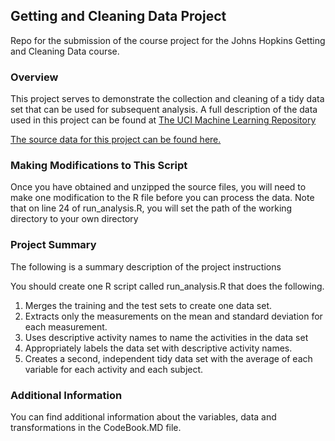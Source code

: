 ## Getting and Cleaning Data Project

Repo for the submission of the course project for the Johns Hopkins Getting and Cleaning Data course.

### Overview
This project serves to demonstrate the collection and cleaning of a tidy data set that can be used for subsequent
analysis. A full description of the data used in this project can be found at [The UCI Machine Learning Repository](http://archive.ics.uci.edu/ml/datasets/Human+Activity+Recognition+Using+Smartphones)

[The source data for this project can be found here.](https://d396qusza40orc.cloudfront.net/getdata%2Fprojectfiles%2FUCI%20HAR%20Dataset.zip)

### Making Modifications to This Script
Once you have obtained and unzipped the source files, you will need to make one modification to the R file before you can process the data.
Note that on line 24 of run_analysis.R, you will set the path of the working directory to your own directory

### Project Summary
The following is a summary description of the project instructions <br />

You should create one R script called run_analysis.R that does the following. <br /> 
1. Merges the training and the test sets to create one data set. <br />
2. Extracts only the measurements on the mean and standard deviation for each measurement. <br /> 
3. Uses descriptive activity names to name the activities in the data set <br />
4. Appropriately labels the data set with descriptive activity names. <br />
5. Creates a second, independent tidy data set with the average of each variable for each activity and each subject. <br /> 

### Additional Information
You can find additional information about the variables, data and transformations in the CodeBook.MD file.
